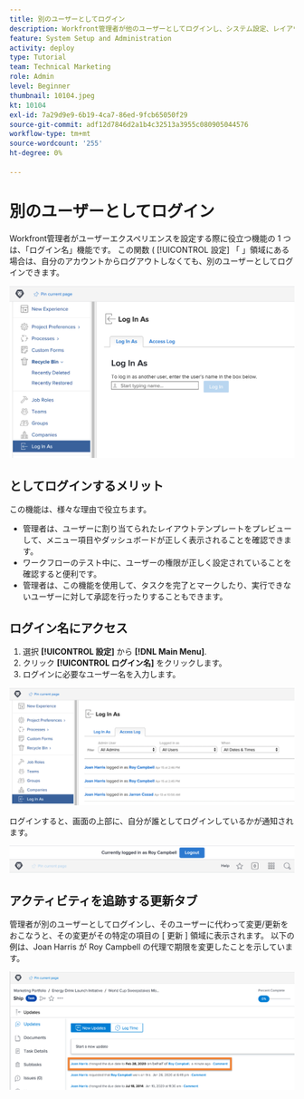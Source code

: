 ```yaml
---
title: 別のユーザーとしてログイン
description: Workfront管理者が他のユーザーとしてログインし、システム設定、レイアウトテンプレート、レポートなどをテストする方法について説明します。
feature: System Setup and Administration
activity: deploy
type: Tutorial
team: Technical Marketing
role: Admin
level: Beginner
thumbnail: 10104.jpeg
kt: 10104
exl-id: 7a29d9e9-6b19-4ca7-86ed-9fcb65050f29
source-git-commit: adf12d7846d2a1b4c32513a3955c080905044576
workflow-type: tm+mt
source-wordcount: '255'
ht-degree: 0%

---
```


# 別のユーザーとしてログイン

Workfront管理者がユーザーエクスペリエンスを設定する際に役立つ機能の 1 つは、「ログイン名」機能です。 この関数 ( [!UICONTROL 設定] 「 」領域にある場合は、自分のアカウントからログアウトしなくても、別のユーザーとしてログインできます。

![[!UICONTROL ログイン名] ページ内 [!UICONTROL 設定] 領域](assets/admin-fund-log-in-as-1.png)

## としてログインするメリット

この機能は、様々な理由で役立ちます。

* 管理者は、ユーザーに割り当てられたレイアウトテンプレートをプレビューして、メニュー項目やダッシュボードが正しく表示されることを確認できます。
* ワークフローのテスト中に、ユーザーの権限が正しく設定されていることを確認すると便利です。
* 管理者は、この機能を使用して、タスクを完了とマークしたり、実行できないユーザーに対して承認を行ったりすることもできます。

## ログイン名にアクセス

1. 選択 **[!UICONTROL 設定]** から **[!DNL Main Menu]**.
1. クリック **[!UICONTROL ログイン名]** をクリックします。
1. ログインに必要なユーザー名を入力します。

![[!UICONTROL アクセスログ] タブ [!UICONTROL ログイン名] ページ](assets/admin-fund-log-in-as-3.png)

ログインすると、画面の上部に、自分が誰としてログインしているかが通知されます。

![[!UICONTROL 現在、次のユーザーとしてログインしています：] 次のメッセージ： [!DNL Workfront] window](assets/admin-fund-log-in-as-2.png)

## アクティビティを追跡する更新タブ

管理者が別のユーザーとしてログインし、そのユーザーに代わって変更/更新をおこなうと、その変更がその特定の項目の [ 更新 ] 領域に表示されます。 以下の例は、Joan Harris が Roy Campbell の代理で期限を変更したことを示しています。

![[!UICONTROL 更新] セクション](assets/admin-fund-log-in-as-4.png)
